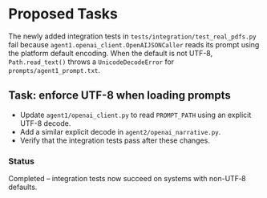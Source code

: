 # Proposed Tasks

The newly added integration tests in `tests/integration/test_real_pdfs.py` fail because `agent1.openai_client.OpenAIJSONCaller` reads its prompt using the platform default encoding. When the default is not UTF-8, `Path.read_text()` throws a `UnicodeDecodeError` for `prompts/agent1_prompt.txt`.

## Task: enforce UTF-8 when loading prompts
- Update `agent1/openai_client.py` to read `PROMPT_PATH` using an explicit UTF-8 decode.
- Add a similar explicit decode in `agent2/openai_narrative.py`.
- Verify that the integration tests pass after these changes.

### Status
Completed – integration tests now succeed on systems with non-UTF‑8 defaults.
